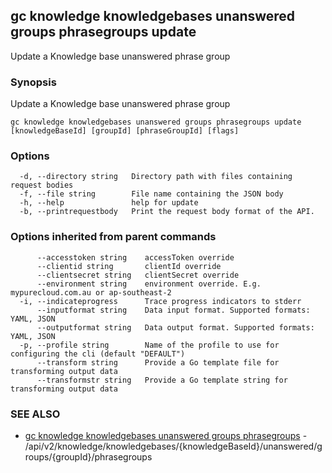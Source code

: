 ## gc knowledge knowledgebases unanswered groups phrasegroups update

Update a Knowledge base unanswered phrase group

### Synopsis

Update a Knowledge base unanswered phrase group

```
gc knowledge knowledgebases unanswered groups phrasegroups update [knowledgeBaseId] [groupId] [phraseGroupId] [flags]
```

### Options

```
  -d, --directory string   Directory path with files containing request bodies
  -f, --file string        File name containing the JSON body
  -h, --help               help for update
  -b, --printrequestbody   Print the request body format of the API.
```

### Options inherited from parent commands

```
      --accesstoken string    accessToken override
      --clientid string       clientId override
      --clientsecret string   clientSecret override
      --environment string    environment override. E.g. mypurecloud.com.au or ap-southeast-2
  -i, --indicateprogress      Trace progress indicators to stderr
      --inputformat string    Data input format. Supported formats: YAML, JSON
      --outputformat string   Data output format. Supported formats: YAML, JSON
  -p, --profile string        Name of the profile to use for configuring the cli (default "DEFAULT")
      --transform string      Provide a Go template file for transforming output data
      --transformstr string   Provide a Go template string for transforming output data
```

### SEE ALSO

* [gc knowledge knowledgebases unanswered groups phrasegroups](gc_knowledge_knowledgebases_unanswered_groups_phrasegroups.html)	 - /api/v2/knowledge/knowledgebases/{knowledgeBaseId}/unanswered/groups/{groupId}/phrasegroups


